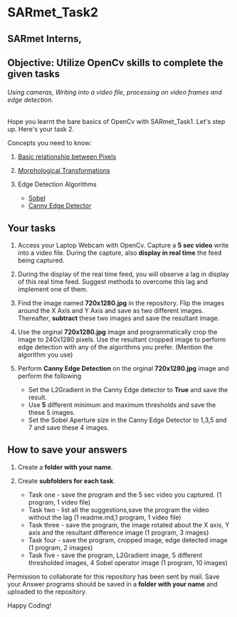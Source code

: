 # SARmet_Task2

## SARmet Interns,
## Objective: Utilize OpenCv skills to complete the given tasks

###### Using cameras, Writing into a video file, processing on video frames and edge detection. 

Hope you learnt the bare basics of OpenCv with SARmet_Task1. 
Let's step up. Here's your task 2. 

Concepts you need to know: 
1. [Basic relationship between Pixels](https://www.google.com/url?sa=t&rct=j&q=&esrc=s&source=web&cd=16&ved=2ahUKEwi0w57BmPzeAhWKXisKHYKvAD8QFjAPegQIARAC&url=http%3A%2F%2Felearning.uokerbala.edu.iq%2Fmod%2Fresource%2Fview.php%3Fid%3D8510&usg=AOvVaw1KPO-RUI3yTVDuHbkrDtuE)

2. [Morphological Transformations](https://docs.opencv.org/3.4/d9/d61/tutorial_py_morphological_ops.html)  

3. Edge Detection Algorithms
    * [Sobel](https://docs.opencv.org/2.4/doc/tutorials/imgproc/imgtrans/sobel_derivatives/sobel_derivatives.html)
    * [Canny Edge Detector](https://opencv-python-tutroals.readthedocs.io/en/latest/py_tutorials/py_imgproc/py_canny/py_canny.html)
 
## Your tasks

1. Access your Laptop Webcam with OpenCv. Capture a **5 sec video** write into a video file. During the capture, also **display in real time** the feed being captured. 

2. During the display of the real time feed, you will observe a lag in display of this real time feed. Suggest methods to overcome this lag and implement one of them. 

3. Find the image named **720x1280.jpg** in the repository. Flip the images around the X Axis and Y Axis and save as two different images. Thereafter, **subtract** these two images and save the resultant image.  

4. Use the orginal **720x1280.jpg** image and programmatically crop the image to 240x1280 pixels. Use the resultant cropped image to perform edge detection with any of the algorithms you prefer. (Mention the algorithm you use) 

5. Perform **Canny Edge Detection** on the orginal **720x1280.jpg** image and perform the following

    * Set the L2Gradient in the Canny Edge detector to **True** and save the result.
    * Use **5** different minimum and maximum thresholds and save the these 5 images. 
    * Set the Sobel Aperture size in the Canny Edge Detector to 1,3,5 and 7 and save these 4 images. 

## How to save your answers
1. Create a **folder with your name**.

2. Create **subfolders for each task**.

    * Task one - save the program and the 5 sec video you captured. (1 program, 1 video file)
    * Task two - list all the suggestions,save the program the video without the lag (1 readme.md,1 program, 1 video file) 
    * Task three - save the program, the image rotated about the X axis, Y axis and the resultant difference image (1 program, 3 images)
    * Task four - save the program, cropped image, edge detected image (1 program, 2 images)
    * Task five - save the program, L2Gradient image, 5 different thresholded images, 4 Sobel operator image (1 program, 10 images)
  

Permission to collaborate for this repository has been sent by mail. 
Save your Answer programs should be saved in a **folder with your name** and uploaded to the repository.


Happy Coding!
